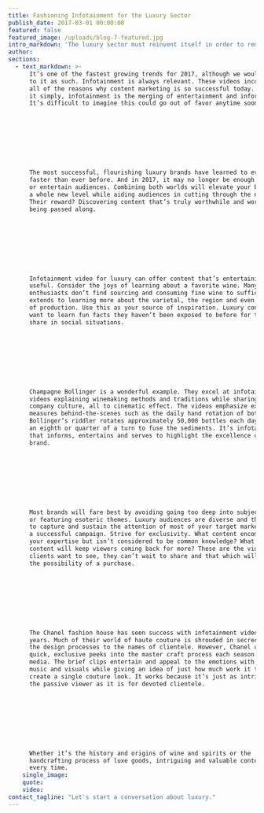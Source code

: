 ```yaml
---
title: Fashioning Infotainment for the Luxury Sector
publish_date: 2017-03-01 00:00:00
featured: false
featured_image: /uploads/blog-7-featured.jpg
intro_markdown: 'The luxury sector must reinvent itself in order to remain relevant, attractive and exciting. This extends to adapting marketing methods to reflect the strongest, most promising strategies of our time. One such strategy and a particularly promising trend for the new year comes to mind - infotainment video.​'
author:
sections:
  - text_markdown: >-
      It’s one of the fastest growing trends for 2017, although we wouldn’t refer
      to it as such. Infotainment is always relevant. These videos incorporate
      all of the reasons why content marketing is so successful today. And to put
      it simply, infotainment is the merging of entertainment and information.
      It’s difficult to imagine this could go out of favor anytime soon.









      The most successful, flourishing luxury brands have learned to evolve
      faster than ever before. And in 2017, it may no longer be enough to inform
      or entertain audiences. Combining both worlds will elevate your brand to
      a whole new level while aiding audiences in cutting through the noise.
      Their reward? Discovering content that’s truly worthwhile and worthy of
      being passed along.









      Infotainment video for luxury can offer content that’s entertaining yet
      useful. Consider the joys of learning about a favorite wine. Many
      enthusiasts don’t find sourcing and consuming fine wine to suffice. The joy
      extends to learning more about the varietal, the region and even the year
      of production. Use this as your source of inspiration. Luxury consumers
      want to learn fun facts they haven’t been exposed to before for tidbits to
      share in social situations.









      Champagne Bollinger is a wonderful example. They excel at infotainment with
      videos explaining winemaking methods and traditions while sharing their
      company culture, all to cinematic effect. The videos emphasize exacting
      measures behind-the-scenes such as the daily hand rotation of bottles.
      Bollinger’s riddler rotates approximately 50,000 bottles each day by just
      an eighth or quarter of a turn to fuse the sediments. It’s infotainment
      that informs, entertains and serves to highlight the excellence of the
      brand.









      Most brands will fare best by avoiding going too deep into subject matter
      or featuring esoteric themes. Luxury audiences are diverse and the aim is
      to capture and sustain the attention of most of your target market for
      a successful campaign. Strive for exclusivity. What content encompasses
      your expertise but isn’t considered to be common knowledge? What type of
      content will keep viewers coming back for more? These are the videos your
      clients want to see, they can’t wait to share and that which will inspire
      the possibility of a purchase.









      The Chanel fashion house has seen success with infotainment video for
      years. Much of their world of haute couture is shrouded in secrecy - from
      the design processes to the names of clientele. However, Chanel offers
      quick, exclusive peeks into the master craft process each season for social
      media. The brief clips entertain and appeal to the emotions with attractive
      music and visuals while giving an idea of just how much work it takes to
      create a single couture look. It works because it’s just as intriguing for
      the passive viewer as it is for devoted clientele.









      Whether it’s the history and origins of wine and spirits or the
      handcrafting process of luxe goods, intriguing and valuable content “wins”
      every time.​
    single_image:
    quote:
    video:
contact_tagline: "Let's start a conversation about luxury."
---
```



